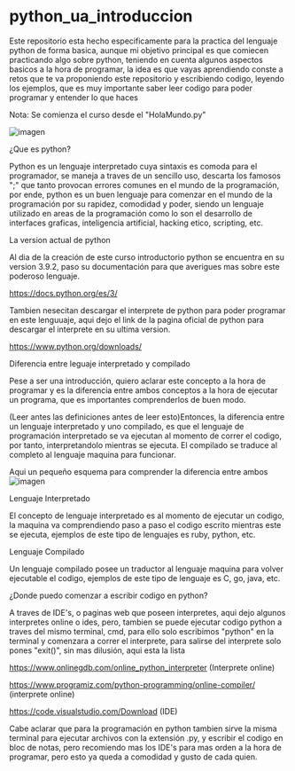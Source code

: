 # python_ua_introduccion
Este repositorio esta hecho especificamente para la practica del lenguaje python de forma basica, aunque mi objetivo principal es que comiecen practicando algo sobre python, teniendo en cuenta algunos aspectos basicos a la hora de programar, la idea es que vayas aprendiendo conste a retos que te va proponiendo este repositorio y escribiendo codigo, leyendo los ejemplos, que es muy importante saber leer codigo para poder programar y entender lo que haces

Nota: Se comienza el curso desde el "HolaMundo.py"


![imagen](https://user-images.githubusercontent.com/78503985/112737741-798c1c80-8f3b-11eb-974f-dffd1a567f5a.png)


¿Que es python?

Python es un lenguaje interpretado cuya sintaxis es comoda para el programador, se maneja a traves de un sencillo uso, descarta los famosos ";" que tanto provocan errores comunes en el mundo de la programación, por ende, python es un buen lenguaje para comenzar en el mundo de la programación por su rapidez, comodidad y poder, siendo un lenguaje utilizado en areas de la programación como lo son el desarrollo de interfaces graficas, inteligencia artificial, hacking etico, scripting, etc.

La version actual de python

Al dia de la creación de este curso introductorio python se encuentra en su version 3.9.2, paso su documentación para que averigues mas sobre este poderoso lenguaje.

https://docs.python.org/es/3/

Tambien nesecitan descargar el interprete de python para poder programar en este lenguuaje, aqui dejo el link de la pagina oficial de python para descargar el interprete en su ultima version.

https://www.python.org/downloads/

Diferencia entre leguaje interpretado y compilado

Pese a ser una introducción, quiero aclarar este concepto a la hora de programar y es la diferencia entre ambos conceptos a la hora de ejecutar un programa, que es importantes comprenderlos de buen modo.

(Leer antes las definiciones antes de leer esto)Entonces, la diferencia entre un lenguaje interpretado y uno compilado, es que el lenguaje de programación interpretado se va ejecutan al momento de correr el codigo, por tanto, interpretandolo mientras se ejecuta. El compilado se traduce al completo al lenguaje maquina para funcionar.

Aqui un pequeño esquema para comprender la diferencia entre ambos
![imagen](https://user-images.githubusercontent.com/78503985/112737927-24510a80-8f3d-11eb-9e7e-6cf2996d70b3.png)


Lenguaje Interpretado

El concepto de lenguaje interpretado es al momento de ejecutar un codigo, la maquina va comprendiendo paso a paso el codigo escrito mientras este se ejecuta, ejemplos de este tipo de lenguajes es ruby, python, etc.

Lenguaje Compilado

Un lenguaje compilado posee un traductor al lenguaje maquina para volver ejecutable el codigo, ejemplos de este tipo de lenguaje es C, go, java, etc.

¿Donde puedo comenzar a escribir codigo en python?

A traves de IDE's, o paginas web que poseen interpretes, aqui dejo algunos interpretes online o ides, pero, tambien se puede ejecutar codigo python a traves del mismo terminal, cmd, para ello solo escribimos "python" en la terminal y comenzara a correr el interprete, para salirse del interprete solo pones "exit()", sin mas dilusión, aqui esta la lista

https://www.onlinegdb.com/online_python_interpreter (Interprete online)

https://www.programiz.com/python-programming/online-compiler/ (interprete online)

https://code.visualstudio.com/Download (IDE)

Cabe aclarar que para la programación en python tambien sirve la misma terminal para ejecutar archivos con la extensión .py, y escribir el codigo en bloc de notas, pero recomiendo mas los IDE's para mas orden a la hora de programar, pero esto ya queda a comodidad y gusto de cada quien.
